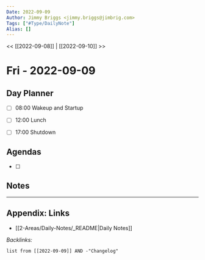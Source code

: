 ```yaml
---
Date: 2022-09-09
Author: Jimmy Briggs <jimmy.briggs@jimbrig.com>
Tags: ["#Type/DailyNote"]
Alias: []
---
```


<< [[2022-09-08]] | [[2022-09-10]] >>

# Fri - 2022-09-09

## Day Planner

- [ ] 08:00 Wakeup and Startup
- [ ] 12:00 Lunch
- [ ] 17:00 Shutdown


## Agendas

- [ ] 

## Notes


***

## Appendix: Links

- [[2-Areas/Daily-Notes/_README|Daily Notes]]

*Backlinks:*

```dataview
list from [[2022-09-09]] AND -"Changelog"
```